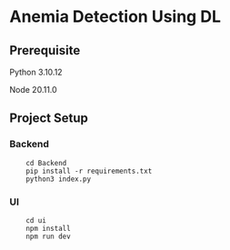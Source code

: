 # Anemia Detection Using DL

## Prerequisite

Python 3.10.12

Node 20.11.0

## Project Setup

### Backend

```
    cd Backend
    pip install -r requirements.txt
    python3 index.py
```

### UI

```
    cd ui
    npm install
    npm run dev
```
